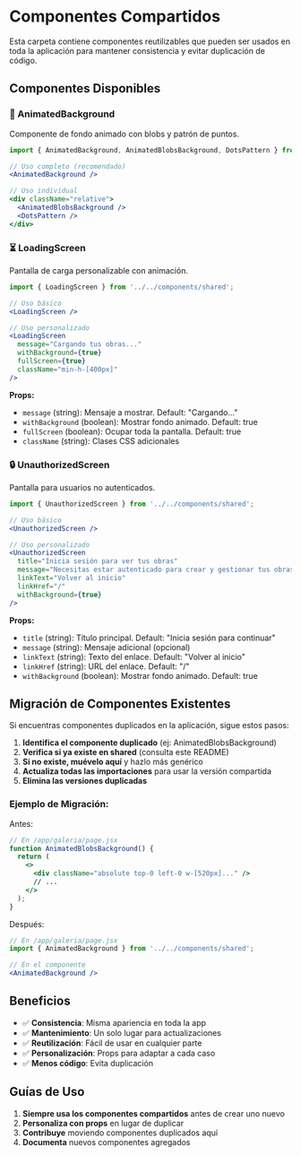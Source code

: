 # Componentes Compartidos

Esta carpeta contiene componentes reutilizables que pueden ser usados en toda la aplicación para mantener consistencia y evitar duplicación de código.

## Componentes Disponibles

### 🎨 AnimatedBackground
Componente de fondo animado con blobs y patrón de puntos.

```jsx
import { AnimatedBackground, AnimatedBlobsBackground, DotsPattern } from '../../components/shared';

// Uso completo (recomendado)
<AnimatedBackground />

// Uso individual
<div className="relative">
  <AnimatedBlobsBackground />
  <DotsPattern />
</div>
```

### ⏳ LoadingScreen
Pantalla de carga personalizable con animación.

```jsx
import { LoadingScreen } from '../../components/shared';

// Uso básico
<LoadingScreen />

// Uso personalizado
<LoadingScreen 
  message="Cargando tus obras..." 
  withBackground={true}
  fullScreen={true}
  className="min-h-[400px]"
/>
```

**Props:**
- `message` (string): Mensaje a mostrar. Default: "Cargando..."
- `withBackground` (boolean): Mostrar fondo animado. Default: true
- `fullScreen` (boolean): Ocupar toda la pantalla. Default: true
- `className` (string): Clases CSS adicionales

### 🔒 UnauthorizedScreen
Pantalla para usuarios no autenticados.

```jsx
import { UnauthorizedScreen } from '../../components/shared';

// Uso básico
<UnauthorizedScreen />

// Uso personalizado
<UnauthorizedScreen 
  title="Inicia sesión para ver tus obras"
  message="Necesitas estar autenticado para crear y gestionar tus obras de arte"
  linkText="Volver al inicio"
  linkHref="/"
  withBackground={true}
/>
```

**Props:**
- `title` (string): Título principal. Default: "Inicia sesión para continuar"
- `message` (string): Mensaje adicional (opcional)
- `linkText` (string): Texto del enlace. Default: "Volver al inicio"
- `linkHref` (string): URL del enlace. Default: "/"
- `withBackground` (boolean): Mostrar fondo animado. Default: true

## Migración de Componentes Existentes

Si encuentras componentes duplicados en la aplicación, sigue estos pasos:

1. **Identifica el componente duplicado** (ej: AnimatedBlobsBackground)
2. **Verifica si ya existe en shared** (consulta este README)
3. **Si no existe, muévelo aquí** y hazlo más genérico
4. **Actualiza todas las importaciones** para usar la versión compartida
5. **Elimina las versiones duplicadas**

### Ejemplo de Migración:

Antes:
```jsx
// En /app/galeria/page.jsx
function AnimatedBlobsBackground() {
  return (
    <>
      <div className="absolute top-0 left-0 w-[520px]..." />
      // ...
    </>
  );
}
```

Después:
```jsx
// En /app/galeria/page.jsx
import { AnimatedBackground } from '../../components/shared';

// En el componente
<AnimatedBackground />
```

## Beneficios

- ✅ **Consistencia**: Misma apariencia en toda la app
- ✅ **Mantenimiento**: Un solo lugar para actualizaciones
- ✅ **Reutilización**: Fácil de usar en cualquier parte
- ✅ **Personalización**: Props para adaptar a cada caso
- ✅ **Menos código**: Evita duplicación

## Guías de Uso

1. **Siempre usa los componentes compartidos** antes de crear uno nuevo
2. **Personaliza con props** en lugar de duplicar
3. **Contribuye** moviendo componentes duplicados aquí
4. **Documenta** nuevos componentes agregados
